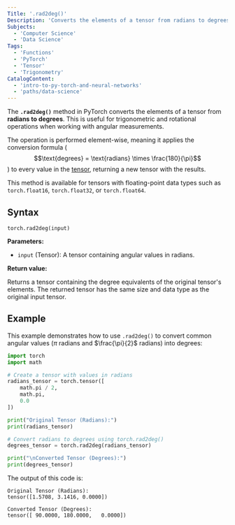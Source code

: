 ```yaml
---
Title: '.rad2deg()'
Description: 'Converts the elements of a tensor from radians to degrees.'
Subjects:
  - 'Computer Science'
  - 'Data Science'
Tags:
  - 'Functions'
  - 'PyTorch'
  - 'Tensor'
  - 'Trigonometry'
CatalogContent:
  - 'intro-to-py-torch-and-neural-networks'
  - 'paths/data-science'
---
```


The **`.rad2deg()`** method in PyTorch converts the elements of a tensor from **radians to degrees**. This is useful for trigonometric and rotational operations when working with angular measurements.

The operation is performed element-wise, meaning it applies the conversion formula ($$\text{degrees} = \text{radians} \times \frac{180}{\pi}$$) to every value in the [tensor](https://www.codecademy.com/resources/docs/pytorch/tensors), returning a new tensor with the results.

This method is available for tensors with floating-point data types such as `torch.float16`, `torch.float32`, or `torch.float64`.

## Syntax

```pseudo
torch.rad2deg(input)
```

**Parameters:**

- `input` (Tensor): A tensor containing angular values in radians.

**Return value:**

Returns a tensor containing the degree equivalents of the original tensor's elements. The returned tensor has the same size and data type as the original input tensor.

## Example

This example demonstrates how to use `.rad2deg()` to convert common angular values ($\pi$ radians and $\frac{\pi}{2}$ radians) into degrees:

```python
import torch
import math

# Create a tensor with values in radians
radians_tensor = torch.tensor([
    math.pi / 2, 
    math.pi,     
    0.0           
])

print("Original Tensor (Radians):")
print(radians_tensor)

# Convert radians to degrees using torch.rad2deg()
degrees_tensor = torch.rad2deg(radians_tensor)

print("\nConverted Tensor (Degrees):")
print(degrees_tensor)
```

The output of this code is:

```shell
Original Tensor (Radians):
tensor([1.5708, 3.1416, 0.0000])

Converted Tensor (Degrees):
tensor([ 90.0000, 180.0000,   0.0000])
```
